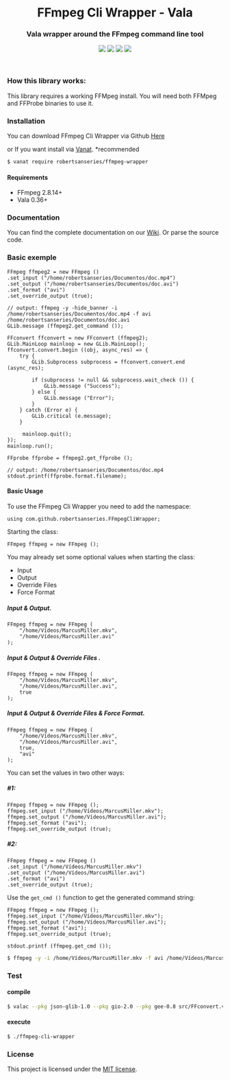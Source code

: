 <div align="center">
    <h1>FFmpeg Cli Wrapper - Vala</h1>
    <h3 align="center">Vala wrapper around the FFmpeg command line tool</h3>
    <p align="center">
        <img src="https://api.travis-ci.org/robertsanseries/ffmpeg-cli-wrapper.svg?branch=master">
        <img src="https://img.shields.io/badge/vala-v0.36.12-yellow.svg">
        <img src="https://img.shields.io/badge/stable-v0.1.0-blue.svg">
        <img src="https://img.shields.io/github/license/mashape/apistatus.svg">
    </p>
</div>

<br>

### How this library works:

This library requires a working FFMpeg install. You will need both FFMpeg and FFProbe binaries to use it.

### Installation

You can download FFmpeg Cli Wrapper via Github [Here](https://github.com/robertsanseries/ffmpeg-cli-wrapper/archive/master.zip)

or If you want install via [Vanat](https://vanat.github.io). *recommended


```bash
$ vanat require robertsanseries/ffmpeg-wrapper
```

#### Requirements

* FFmpeg 2.8.14+
* Vala 0.36+

### Documentation

You can find the complete documentation on our [Wiki](""). Or parse the source code.

### Basic exemple

```vala
FFmpeg ffmpeg2 = new FFmpeg ()
.set_input ("/home/robertsanseries/Documentos/doc.mp4")
.set_output ("/home/robertsanseries/Documentos/doc.avi")
.set_format ("avi")
.set_override_output (true);

// output: ffmpeg -y -hide_banner -i /home/robertsanseries/Documentos/doc.mp4 -f avi /home/robertsanseries/Documentos/doc.avi
GLib.message (ffmpeg2.get_command ());

FFconvert ffconvert = new FFconvert (ffmpeg2);
GLib.MainLoop mainloop = new GLib.MainLoop();
ffconvert.convert.begin ((obj, async_res) => {
    try {
        GLib.Subprocess subprocess = ffconvert.convert.end (async_res);

        if (subprocess != null && subprocess.wait_check ()) {
            GLib.message ("Success");
        } else {
            GLib.message ("Error");
        }
    } catch (Error e) {
        GLib.critical (e.message);        
    }

     mainloop.quit();
});
mainloop.run();

FFprobe ffprobe = ffmpeg2.get_ffprobe ();

// output: /home/robertsanseries/Documentos/doc.mp4
stdout.printf(ffprobe.format.filename);
```

#### Basic Usage

To use the FFmpeg Cli Wrapper you need to add the namespace:

```vala
using com.github.robertsanseries.FFmpegCliWrapper;
```

Starting the class:

```vala
FFmpeg ffmpeg = new FFmpeg ();
```

You may already set some optional values when starting the class:

 - Input
 - Output
 - Override Files
 - Force Format

##### Input & Output.

```vala
FFmpeg ffmpeg = new FFmpeg (
    "/home/Vídeos/MarcusMiller.mkv",
    "/home/Vídeos/MarcusMiller.avi"
);
```

##### Input & Output & Override Files .

```vala
FFmpeg ffmpeg = new FFmpeg (
    "/home/Vídeos/MarcusMiller.mkv",
    "/home/Vídeos/MarcusMiller.avi",
    true
);
```

##### Input & Output & Override Files & Force Format.

```vala
FFmpeg ffmpeg = new FFmpeg (
    "/home/Vídeos/MarcusMiller.mkv",
    "/home/Vídeos/MarcusMiller.avi",
    true,
    "avi"
);
```

You can set the values in two other ways:

##### #1:

```vala
FFmpeg ffmpeg = new FFmpeg ();
ffmpeg.set_input ("/home/Vídeos/MarcusMiller.mkv");
ffmpeg.set_output ("/home/Vídeos/MarcusMiller.avi");
ffmpeg.set_format ("avi");
ffmpeg.set_override_output (true);
```


##### #2:

```vala
FFmpeg ffmpeg = new FFmpeg ()
.set_input ("/home/Vídeos/MarcusMiller.mkv")
.set_output ("/home/Vídeos/MarcusMiller.avi")
.set_format ("avi")
.set_override_output (true);
```

Use the `get_cmd ()` function to get the generated command string:

```vala
FFmpeg ffmpeg = new FFmpeg ();
ffmpeg.set_input ("/home/Vídeos/MarcusMiller.mkv");
ffmpeg.set_output ("/home/Vídeos/MarcusMiller.avi");
ffmpeg.set_format ("avi");
ffmpeg.set_override_output (true);

stdout.printf (ffmpeg.get_cmd ());
```

```sh
$ ffmpeg -y -i /home/Vídeos/MarcusMiller.mkv -f avi /home/Vídeos/MarcusMiller.avi
```

### Test

#### compile

```sh
$ valac --pkg json-glib-1.0 --pkg gio-2.0 --pkg gee-0.8 src/FFconvert.vala src/FFmpeg.vala src/FFprobe.vala src/exceptions/CodecNotEnabledException.vala src/exceptions/FileOrDirectoryNotFoundException.vala src/exceptions/NullReferenceException.vala src/utils/StringUtil.vala test/FFmpegTest.vala src/exceptions/IllegalArgumentException.vala src/exceptions/IOException.vala src/probe/FFprobeDisposition.vala src/probe/FFprobeFormat.vala src/probe/FFprobeStream.vala -o ffmpeg-cli-wrapper
```

#### execute

```sh
$ ./ffmpeg-cli-wrapper
```

### License

This project is licensed under the [MIT license](http://opensource.org/licenses/MIT).
